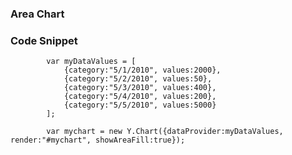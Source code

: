 ### Area Chart

### Code Snippet

            var myDataValues = [ 
                {category:"5/1/2010", values:2000}, 
                {category:"5/2/2010", values:50}, 
                {category:"5/3/2010", values:400}, 
                {category:"5/4/2010", values:200}, 
                {category:"5/5/2010", values:5000}
            ];
            
            var mychart = new Y.Chart({dataProvider:myDataValues, render:"#mychart", showAreaFill:true});
